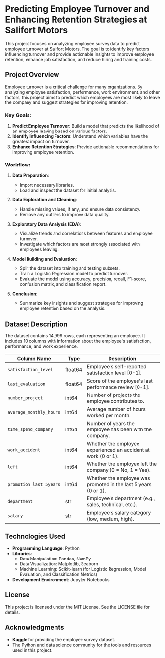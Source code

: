 # Predicting Employee Turnover and Enhancing Retention Strategies at Salifort Motors

This project focuses on analyzing employee survey data to predict employee turnover at Salifort Motors. The goal is to identify key factors influencing turnover and provide actionable insights to improve employee retention, enhance job satisfaction, and reduce hiring and training costs.

## Project Overview

Employee turnover is a critical challenge for many organizations. By analyzing employee satisfaction, performance, work environment, and other factors, this project aims to predict which employees are most likely to leave the company and suggest strategies for improving retention.

### Key Goals:
1. **Predict Employee Turnover**: Build a model that predicts the likelihood of an employee leaving based on various factors.
2. **Identify Influencing Factors**: Understand which variables have the greatest impact on turnover.
3. **Enhance Retention Strategies**: Provide actionable recommendations for improving employee retention.

### Workflow:
1. **Data Preparation**:
   - Import necessary libraries.
   - Load and inspect the dataset for initial analysis.

2. **Data Exploration and Cleaning**:
   - Handle missing values, if any, and ensure data consistency.
   - Remove any outliers to improve data quality.

3. **Exploratory Data Analysis (EDA)**:
   - Visualize trends and correlations between features and employee turnover.
   - Investigate which factors are most strongly associated with employees leaving.

4. **Model Building and Evaluation**:
   - Split the dataset into training and testing subsets.
   - Train a Logistic Regression model to predict turnover.
   - Evaluate the model using accuracy, precision, recall, F1-score, confusion matrix, and classification report.

5. **Conclusion**:
   - Summarize key insights and suggest strategies for improving employee retention based on the analysis.

## Dataset Description

The dataset contains 14,999 rows, each representing an employee. It includes 10 columns with information about the employee's satisfaction, performance, and work experience.

| Column Name            | Type    | Description                                                       |
|------------------------|---------|-------------------------------------------------------------------|
| `satisfaction_level`   | float64 | Employee's self-reported satisfaction level [0-1].               |
| `last_evaluation`      | float64 | Score of the employee's last performance review [0-1].           |
| `number_project`       | int64   | Number of projects the employee contributes to.                  |
| `average_monthly_hours`| int64   | Average number of hours worked per month.                        |
| `time_spend_company`   | int64   | Number of years the employee has been with the company.          |
| `work_accident`        | int64   | Whether the employee experienced an accident at work (0 or 1).   |
| `left`                 | int64   | Whether the employee left the company (0 = No, 1 = Yes).         |
| `promotion_last_5years`| int64   | Whether the employee was promoted in the last 5 years (0 or 1).  |
| `department`           | str     | Employee's department (e.g., sales, technical, etc.).            |
| `salary`               | str     | Employee's salary category (low, medium, high).                  |

## Technologies Used
- **Programming Language**: Python
- **Libraries**:
  - Data Manipulation: Pandas, NumPy
  - Data Visualization: Matplotlib, Seaborn
  - Machine Learning: Scikit-learn (for Logistic Regression, Model Evaluation, and Classification Metrics)
- **Development Environment**: Jupyter Notebooks

## License
This project is licensed under the MIT License. See the LICENSE file for details.

## Acknowledgments
- **Kaggle** for providing the employee survey dataset.
- The Python and data science community for the tools and resources used in this project.
